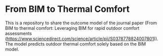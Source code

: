 # From BIM to Thermal Comfort

This is a repository to share the outcome model of the journal paper (From BIM to thermal comfort: Leveraging BIM for rapid outdoor comfort assessments (https://www.sciencedirect.com/science/article/pii/S0378778824007801)). The model predicts outdoor thermal comfort solely based on the BIM model.
